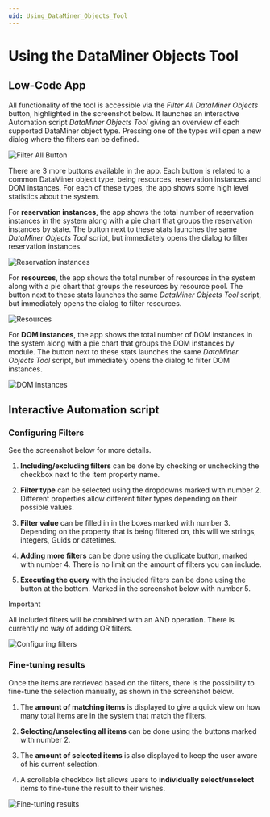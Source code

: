 ```yaml
---
uid: Using_DataMiner_Objects_Tool
---
```


# Using the DataMiner Objects Tool

## Low-Code App

All functionality of the tool is accessible via the *Filter All DataMiner Objects* button, highlighted in the screenshot below. It launches an interactive Automation script *DataMiner Objects Tool* giving an overview of each supported DataMiner object type. Pressing one of the types will open a new dialog where the filters can be defined.

![Filter All Button](~/user-guide/images/Using_DataMiner_Objects_Tool_FilterAllButton.png)

There are 3 more buttons available in the app. Each button is related to a common DataMiner object type, being resources, reservation instances and DOM instances. For each of these types, the app shows some high level statistics about the system.

For **reservation instances**, the app shows the total number of reservation instances in the system along with a pie chart that groups the reservation instances by state. The button next to these stats launches the same *DataMiner Objects Tool* script, but immediately opens the dialog to filter reservation instances.

![Reservation instances](~/user-guide/images/Using_DataMiner_Objects_Tool_ReservationInstances.png)

For **resources**, the app shows the total number of resources in the system along with a pie chart that groups the resources by resource pool. The button next to these stats launches the same *DataMiner Objects Tool* script, but immediately opens the dialog to filter resources.

![Resources](~/user-guide/images/Using_DataMiner_Objects_Tool_Resources.png)

For **DOM instances**, the app shows the total number of DOM instances in the system along with a pie chart that groups the DOM instances by module. The button next to these stats launches the same *DataMiner Objects Tool* script, but immediately opens the dialog to filter DOM instances.

![DOM instances](~/user-guide/images/Using_DataMiner_Objects_Tool_DomInstances.png)

## Interactive Automation script

### Configuring Filters

See the screenshot below for more details.

1. **Including/excluding filters** can be done by checking or unchecking the checkbox next to the item property name.

1. **Filter type** can be selected using the dropdowns marked with number 2. Different properties allow different filter types depending on their possible values.

1. **Filter value** can be filled in in the boxes marked with number 3. Depending on the property that is being filtered on, this will we strings, integers, Guids or datetimes.

1. **Adding more filters** can be done using the duplicate button, marked with number 4. There is no limit on the amount of filters you can include.

1. **Executing the query** with the included filters can be done using the button at the bottom. Marked in the screenshot below with number 5.

> [!IMPORTANT]
> All included filters will be combined with an AND operation. There is currently no way of adding OR filters.

![Configuring filters](~/user-guide/images/Using_DataMiner_Objects_Tool_ConfiguringFilters.png)

### Fine-tuning results

Once the items are retrieved based on the filters, there is the possibility to fine-tune the selection manually, as shown in the screenshot below.

1. The **amount of matching items** is displayed to give a quick view on how many total items are in the system that match the filters.

1. **Selecting/unselecting all items** can be done using the buttons marked with number 2.

1. The **amount of selected items** is also displayed to keep the user aware of his current selection.

1. A scrollable checkbox list allows users to **individually select/unselect** items to fine-tune the result to their wishes.

![Fine-tuning results](~/user-guide/images/Using_DataMiner_Objects_Tool_FinetuningResults.png)
